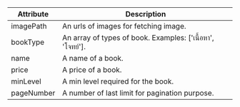 
| Attribute    | Description |
| -------- | ------- |
| imagePath  | An urls of images for fetching image.  |
| bookType |   An array of types of book. Examples: ['เนื้อหา', 'โจทย์']. |
| name    | A name of a book.    |
| price    | A price of a book.    |
| minLevel    | A min level required for the book.    |
| pageNumber    |  A number of last limit for pagination purpose.  |